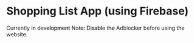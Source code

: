 # Shopping List App (using Firebase)
Currently in development
Note: Disable the Adblocker before using the website.
